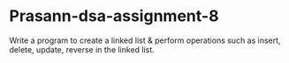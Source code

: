 # Prasann-dsa-assignment-8
 Write a program to create a linked list &amp; perform operations such as insert, delete, update, reverse in the linked list.
